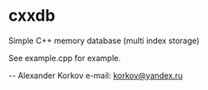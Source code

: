 cxxdb
=====

Simple C++ memory database (multi index storage)

See example.cpp for example.

--
Alexander Korkov
e-mail: korkov@yandex.ru
